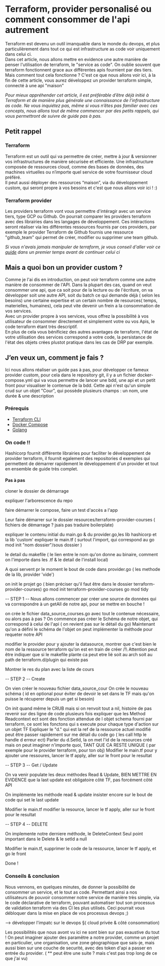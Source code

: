 # Terraform, provider personalisé ou comment consommer de l'api autrement

Terraform est devenu un outil imanquable dans le monde du devops, et plus particulièrement dans tout ce qui est infrastructure as code voir uniquement dans celui ci.  
Dans cet article, nous allons mettre en evidence une autre manière de penser l'utilisation de terraform, le "service as code". On oublie souvent que terraform fonctionnent grace aux différentes apis fournient par des tiers. Mais comment tout cela fonctionne ? C'est ce que nous allons voir ici, à la fin de cette article, vous aurez développez un provider terraform simple, connecté à une api "maison"

*Pour mieux appréhender cet article, il est préférable d’être déjà initié à Terraform et de manière plus générale une connaissance de l’infrastructure as code. Ne vous inquiétez pas, même si vous n’êtes pas familier avec ces concepts, nous allons tout de même commencer par des petits rappels, qui vous permettront de suivre de guide pas à pas.*

## Petit rappel

### Terraform

Terraform est un outil qui va permettre de créer, mettre à jour & versionner vos infrastructures de manière sécurisée et efficiente. Une infrastructure composée de ressources cloud, comme des bases de données, des machines virtuelles ou n’importe quel service de votre fournisseur cloud préféré.  
Il peut aussi déployer des ressources “maison”, via du développement custom, qui seront propre à vos besoins et c'est que nous allons voir ici ! :)  

### Terraform provider

Les providers terraform vont vous permettre d'intéragir avec un service tiers, type GCP ou Github. On pourrait comparer les providers terraform avec des librairies dans les langages de développement. Ces intéractions seront réaliser via les différentes ressources fournis par ces providers, par exemple le provider Terraform de Github fournis une ressource "github_team" qui permet de créer, modifier ou supprimer une team github.  

*Si vous n'avais jamais manipuler de terraform, je vous conseil d'aller voir ce [guide](https://github.com/ekit3/terraform-scaleway) dans un premier temps avant de continuer celui ci*

## Mais a quoi bon un provider custom ?

Comme je l'ai dis en introduction, on peut voir terraform comme une autre manière de consommer de l'API. Dans la plupart des cas, quand on veut consommer une api, que ca soit pour de la lecture ou de l'écriture, on va développer soit une autre API, soit du batch ce qui demande déjà ( selon les besoins) une certaine expertise et un certain nombre de resources( temps, materielles, humaines), cela peut vite devenir un frein a la consommation de vos services.  
Avec un provider propre à vos services, vous offrez la possibilité à vos utilisateur de consommer directement et simplement votre ou vos Apis, le code terraform étant très descriptif.  
En plus de cela vous bénificiez des autres avantages de terraform, l'état de votre utilisation des services correspond a votre code, la persistance de l'état des objets crées plustot pratique dans les cas de DRP par exemple.

## J’en veux un, comment je fais ?

Ici nous allons réaliser un guide pas à pas, pour développer ce fameux provider custom, pour cela dans le repository git, il y a un fichier docker-compose.yml qui va vous permettre de lancer une bdd, une api et un petit front pour visualiser le contenue de la bdd.
Cette api n'est qu'un simple crud sur un objet "Cour", qui possède plusieurs champs : un nom, une durée & une description

### Prérequis

- [Terraform CLI](https://developer.hashicorp.com/terraform/tutorials/aws-get-started/install-cli)
- [Docker Compose](https://docs.docker.com/compose/install/#scenario-one-install-docker-desktop)
- [Golang](https://go.dev/doc/install)

### On code !!

Hashicorp fournit différente librairies pour faciliter le développement de provider terraform, il fournit egalement des repositories d exemples qui permettent de démarrer rapidement le développement d'un provider et tout en ensemble de guide très complet.

#### Pas à pas

cloner le dossier de démarrage

expliquer l'arborescence du repo

faire démarrer le compose, faire un test d'accès a l'app

Leur faire démarrer sur le dossier resources/terraform-provider-courses ( fichiers de démarrage ? jsais pas traduire boilerplate)

expliquer le contenu initial du main.go & du provider.go,les lib hashicorp et la lib 'custom'
expliquer le main.tf ( surtout l'import, qui correspond au go mod init "nom dossier"/sous dossier
)

le detail du makefile ( le lien entre le nom qu'on donne au binaire, comment on l'importe dans les .tf & le detail de l'install local)

A quoi servent pr le moment le bout de code dans provider.go ( les methode de la lib, provider 'vide')

on init le projet go ( bien préciser qu'il faut être dans le dossier terraform-provider-courses)
go mod init terraform-provider-courses
go mod tidy 

-- STEP 1 --
Nous allons commencer par créer une source de données qui va correspondre à un getAll de notre api, pour se mettre en bouche !

on crée le fichier data_source_courses.go avec tout le contenue nécessaire, ou alors pas à pas ?
On commence pas créer le Schéma de notre objet, qui correspond à celui de l'api ( on revient pas sur le détail du go)
Maintenant qu'on a défini le schéma de l'objet on peut implémenter la méthode pour requeter notre API

modifier le provider pour y ajouter la datasource, montrer que c'est bien le nom de la ressource terraform qu'on est en train de créer
/!\ Attention peut être indiquer que si le makefile plante ca peut etre lié soit au arch soit au path de terraform.d/plugin qui existe pas

Montrer le res du plan avec la liste de cours

-- STEP 2 -- Create

On vien créer le nouveau fichier data_source_cour
On crée le nouveau schéma ( id en optional pour éviter de devoir le set dans le TF mais qu'on puisse le récuperer depuis un get si besoin)

On init quand même le CRUB mais si on renvoit tout a nil, histoire de pas revenir sur des ligne de code plusieurs fois
expliquer que les Method Readcontext ect sont des fonction attendue de l objet schema fourni par terraform, ce sont les fonctons qui s execute pour chaque type d'action sur un objet TF
Expliquer  le "d." qui est la ref de la ressource actuel modifié 
peut être passer rapidement sur me détail du code go ( les call http le handle d erreur ect)
Parler du d.SetId, la on met l'id de la resources créé mais on peut imaginer n'importe quoi, TANT QUE CA RESTE UNIQUE ( par exemple pour le provider terraform, pour ton obj)
Modifier le main.tf pour y ajouter une ressoures, lancer le tf apply, aller sur le front pour le resultat

-- STEP 3 -- Get / Update

On va venir populate les deux méthodes Read & Update,
BIEN METTRE EN EVIDENCE que la last update est obligatoire côté TF, pas forcément côté API

On implémente les méthode read & update
insister encore sur le bout de code qui set le last update

Modifier le main.tf modifier la resource, lancer le tf apply, aller sur le front pour le resultat

-- STEP 4 -- DELETE

On implemente notre derniere méthode, le DeleteContext
Seul point important dans le Delete & le setId a null 

Modifier le main.tf, supprimer le code de la ressource, lancer le tf apply, et go le front

Done !

### Conseils & conclusion

Nous vennons, en quelques minutes, de donner la possibilité de consommer un service, et le tout as code.
Permettant ainsi a nos utilisateurs de pouvoir consommer notre service de manière très simple, via le code déclarative de terraform, pouvant automatiser tout son processus de validation terraform via des CI les plus utilisés. Ceci pourrait vous débloquer dans la mise en place de vos processus devops ;)

--> développer l'impatc sur le devops §( cloud privée & côté consommation)

Les possibilités que nous avont vu ici ne sont bien sur pas exaustive du tout ! On peut imaginer ajouter des paramêtre a notre provider, comme un projet en particulier, une organisation, une zone géographique que sais-je, mais aussi bien sur une couche de securité, avec des token d'api a passer en entrée du provider. ( ** peut être une suite ? mais c'est pas trop long de ce que j'ai vu)
